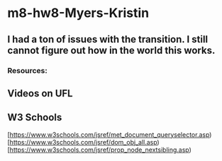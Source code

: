 # m8-hw8-Myers-Kristin

## I had a ton of issues with the transition. I still cannot figure out how in the world this works. 
### Resources:
## Videos on UFL
## W3 Schools
[https://www.w3schools.com/jsref/met_document_queryselector.asp)
[https://www.w3schools.com/jsref/dom_obj_all.asp)
[https://www.w3schools.com/jsref/prop_node_nextsibling.asp)
